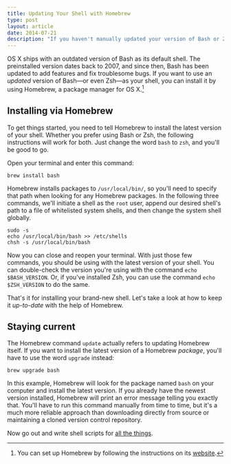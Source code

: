 ```yaml
---
title: Updating Your Shell with Homebrew
type: post
layout: article
date: 2014-07-21
description: "If you haven't manually updated your version of Bash or Zsh on OS X, chances are it’s out-of-date. Here’s how to install the latest version and keep your shell updated using Homebrew."
---
```


OS X ships with an outdated version of Bash as its default shell. The preinstalled version dates back to 2007, and since then, Bash has been updated to add features and fix troublesome bugs. If you want to use an _updated_ version of Bash&mdash;or even Zsh&mdash;as your shell, you can install it by using Homebrew, a package manager for OS X.[^1]

Installing via Homebrew
-----------------------

To get things started, you need to tell Homebrew to install the latest version of your shell. Whether you prefer using Bash or Zsh, the following instructions will work for both. Just change the word `bash` to `zsh`, and you'll be good to go.

Open your terminal and enter this command:

```shell
brew install bash
```

Homebrew installs packages to `/usr/local/bin/`, so you'll need to specify that path when looking for any Homebrew packages. In the following three commands, we'll initiate a shell as the `root` user, append our desired shell's path to a file of whitelisted system shells, and then change the system shell globally.

```shell
sudo -s
echo /usr/local/bin/bash >> /etc/shells
chsh -s /usr/local/bin/bash
```

Now you can close and reopen your terminal. With just those few commands, you should be using with the latest version of your shell. You can double-check the version you're using with the command `echo $BASH_VERSION`. Or, if you've installed Zsh, you can use the command `echo $ZSH_VERSION` to do the same.

That's it for installing your brand-new shell. Let's take a look at how to keep it _up-to-date_ with the help of Homebrew.

Staying current
---------------

The Homebrew command `update` actually refers to updating Homebrew itself. If you want to install the latest version of a Homebrew _package_, you'll have to use the word `upgrade` instead:

```shell
brew upgrade bash
```

In this example, Homebrew will look for the package named `bash` on your computer and install the latest version. If you already have the newest version installed, Homebrew will print an error message telling you exactly that. You'll have to run this command manually from time to time, but it's a much more reliable approach than downloading directly from source or maintaining a cloned version control repository.

Now go out and write shell scripts for [all the things][dandenney-tweet].

[^1]: You can set up Homebrew by following the instructions on its [website][homebrew].

[dandenney-tweet]: https://twitter.com/dandenney/status/490210755246301185
[homebrew]: http://brew.sh/
